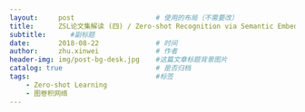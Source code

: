 ```yaml
---
layout:     post   				    # 使用的布局（不需要改）
title:      ZSL论文集解读 (四) / Zero-shot Recognition via Semantic Embeddings and Knowledge Graphs
subtitle:      #副标题
date:       2018-08-22 				# 时间
author:     zhu.xinwei 		    	# 作者
header-img: img/post-bg-desk.jpg 	#这篇文章标题背景图片
catalog: true 						# 是否归档
tags:								#标签
    - Zero-shot Learning 
    - 图卷积网络
---
```



